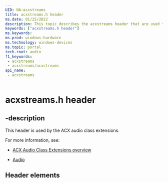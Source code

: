 ```yaml
---
UID: NA:acxstreams
title: acxstreams.h header
ms.date: 01/25/2022
description: This topic describes the acxstreams header that are used to create Microsoft Windows ACX audio drivers. These drivers control audio hardware that render and capture streams containing audio data.
keywords: ["acxstreams.h header"]
ms.keywords: 
ms.prod: windows-hardware
ms.technology: windows-devices
ms.topic: portal
tech.root: audio
f1_keywords:
 - acxstreams
 - acxstreams/acxstreams
api_name:
 - acxstreams
---
```


# acxstreams.h header

## -description

This header is used by the ACX audio class extensions.

For more information, see:

- [ACX Audio Class Extensions overview](/windows-hardware/drivers/audio/acx-audio-class-extensions-overview)

- [Audio](../_audio/index.md)

## Header elements

